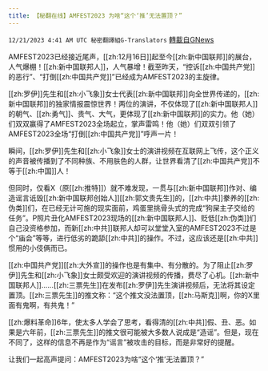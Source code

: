 ```yaml
---
title: 【秘翻在线】AMFEST2023 为啥“这个‘推’无法置顶？”
---
```

`12/21/2023 4:41 AM UTC 秘密翻譯組G-Translators` [轉載自GNews](https://gnews.org/articles/2134962)

AMFEST2023已经接近尾声，[[zh:12月16日]]起至今[[zh:新中国联邦]]的展台，人气爆棚！[[zh:新中国联邦人]]，人气暴增！截至昨天，“控诉[[zh:中国共产党]]的恶行”、“打倒[[zh:中国共产党]]”已经成为AMFEST2023的主旋律。

[[zh:罗伊]]先生和[[zh:小飞象]]女士代表[[zh:新中国联邦]]向全世界传递的，[[zh:新中国联邦]]的独家情报震惊世界！两位的演讲，不仅体现了[[zh:新中国联邦人]]的朝气、[[zh:勇气]]、贵气、大气，更体现了[[zh:新中国联邦]]的实力。他（她）们双双赢得了AMFEST2023全场起立，掌声雷鸣！他（她）们双双引领了AMFEST2023全场“打倒[[zh:中国共产党]]”呼声一片！

瞬间，[[zh:罗伊]]先生和[[zh:小飞象]]女士的演讲视频在互联网上飞传，这个正义的声音被传播到了不同种族、不用肤色的人群，让世界看清了[[zh:中国共产党]]不等于[[zh:中国]]人！

但同时，仅看X（原[[zh:推特]]）就不难发现，一贯与[[zh:新中国联邦]]作对、编造谣言诋毁[[zh:新中国联邦创始人]][[zh:郭文贵先生]]的，[[zh:中共]]豢养的[[zh:伪类]]们，在已经无计可施的现实面前，鸡蛋里挑骨头式的完成“狗屎主子交给的任务”。P照片丑化AMFEST2023现场的[[zh:新中国联邦人]]、贬低[[zh:伪类]]们自己没资格参加，而新[[zh:中共]]联邦人却可以堂堂入室的AMFEST2023不过是个“庙会”等等，进行低劣的跪舔[[zh:中共]]的操作。不过，这应该还是[[zh:中共]]惯用的小伎俩而已。

[[zh:中国共产党]][[zh:大外宣]]的操作也是有集中、有分散的。为了阻止[[zh:罗伊]]先生和[[zh:小飞象]]女士颇受欢迎的演讲视频的传播，费尽了心机。[[zh:新中国联邦人]]……[[zh:三票先生]]在发布[[zh:罗伊]]先生演讲视频后，无法将其设定置顶。[[zh:三票先生]]的推文称：“这个推文没法置顶，[[zh:马斯克]]啊，你的X里面有鬼啊，有共鬼！”

[[zh:爆料革命]]6年，使太多人学会了思考，看得清的[[zh:中共]]假、丑、恶。如果是六年前，[[zh:三票先生]]的推文很可能被大多数人说成是“造谣”。但是，现在不同了，这样的信息不再是作为“谣言”被攻击的目标，而是非常好的提醒。         

让我们一起高声提问：AMFEST2023为啥“这个‘推’无法置顶？”
